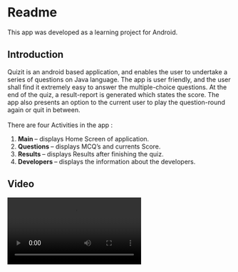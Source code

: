 # Readme
This app was developed as a learning project for Android.<br>

## Introduction
Quizit is an android based application, and enables the user to undertake a series of questions on Java language. The app is user friendly, and the user shall find it extremely easy to answer the multiple-choice questions. At the end of the quiz, a result-report is generated which states the score. The app also presents an option to the current user to play the question-round again or quit in between.<br>
<br>There are four Activities in the app :<br>
<ol>
<li> <b>Main </b>– displays Home Screen of application.
<li> <b>Questions </b>– displays MCQ’s and currents Score.
<li> <b>Results </b>– displays Results after finishing the quiz.
<li> <b>Developers </b>– displays the information about the developers.</ol>

## Video
<video >
  <source src="movie.mp4" type="video/mp4">
  
  Your browser does not support the video tag.
</video>



If you have any queries or suggestions you can mail me: umeshekhande100@gmail.com

You are welcome to suggest any changes, just send a pull request.
